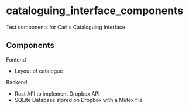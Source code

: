 # cataloguing_interface_components
Test components for Carl's Cataloguing Interface

## Components
Fontend
  + Layout of catalogue

Backend
  + Rust API to implement Dropbox API
  + SQLite Database stored on Dropbox with a Mutex file


